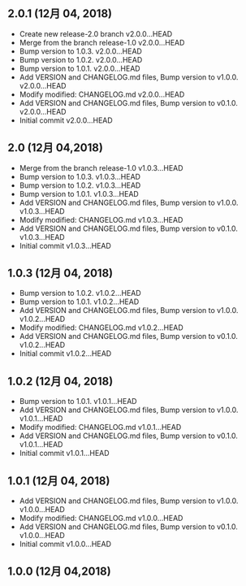 ## 2.0.1 (12月 04, 2018)
  - Create new release-2.0 branch  v2.0.0...HEAD
  - Merge from the branch release-1.0  v2.0.0...HEAD
  - Bump version to 1.0.3.  v2.0.0...HEAD
  - Bump version to 1.0.2.  v2.0.0...HEAD
  - Bump version to 1.0.1.  v2.0.0...HEAD
  - Add VERSION and CHANGELOG.md files, Bump version to v1.0.0.  v2.0.0...HEAD
  - Modify 	modified:   CHANGELOG.md  v2.0.0...HEAD
  - Add VERSION and CHANGELOG.md files, Bump version to v0.1.0.  v2.0.0...HEAD
  - Initial commit  v2.0.0...HEAD

## 2.0 (12月 04,2018)
  - Merge from the branch release-1.0  v1.0.3...HEAD
  - Bump version to 1.0.3.  v1.0.3...HEAD
  - Bump version to 1.0.2.  v1.0.3...HEAD
  - Bump version to 1.0.1.  v1.0.3...HEAD
  - Add VERSION and CHANGELOG.md files, Bump version to v1.0.0.  v1.0.3...HEAD
  - Modify 	modified:   CHANGELOG.md  v1.0.3...HEAD
  - Add VERSION and CHANGELOG.md files, Bump version to v0.1.0.  v1.0.3...HEAD
  - Initial commit  v1.0.3...HEAD

## 1.0.3 (12月 04, 2018)
  - Bump version to 1.0.2.  v1.0.2...HEAD
  - Bump version to 1.0.1.  v1.0.2...HEAD
  - Add VERSION and CHANGELOG.md files, Bump version to v1.0.0.  v1.0.2...HEAD
  - Modify 	modified:   CHANGELOG.md  v1.0.2...HEAD
  - Add VERSION and CHANGELOG.md files, Bump version to v0.1.0.  v1.0.2...HEAD
  - Initial commit  v1.0.2...HEAD

## 1.0.2 (12月 04, 2018)
  - Bump version to 1.0.1.  v1.0.1...HEAD
  - Add VERSION and CHANGELOG.md files, Bump version to v1.0.0.  v1.0.1...HEAD
  - Modify 	modified:   CHANGELOG.md  v1.0.1...HEAD
  - Add VERSION and CHANGELOG.md files, Bump version to v0.1.0.  v1.0.1...HEAD
  - Initial commit  v1.0.1...HEAD

## 1.0.1 (12月 04, 2018)
  - Add VERSION and CHANGELOG.md files, Bump version to v1.0.0.  v1.0.0...HEAD
  - Modify 	modified:   CHANGELOG.md  v1.0.0...HEAD
  - Add VERSION and CHANGELOG.md files, Bump version to v0.1.0.  v1.0.0...HEAD
  - Initial commit  v1.0.0...HEAD

## 1.0.0 (12月 04,2018)


